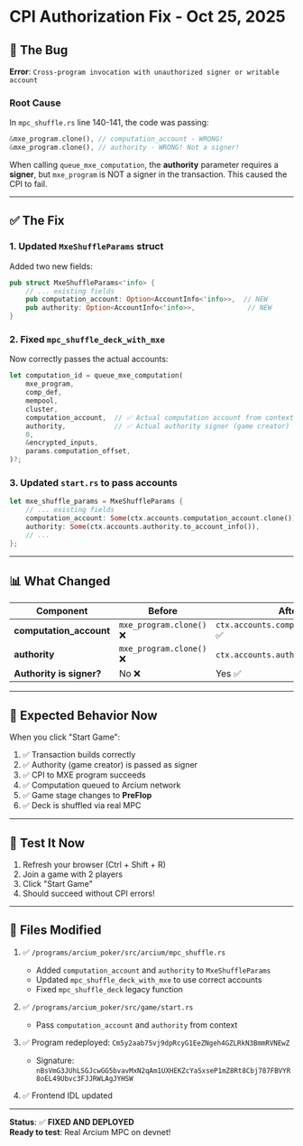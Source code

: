# CPI Authorization Fix - Oct 25, 2025

## 🐛 **The Bug**

**Error**: `Cross-program invocation with unauthorized signer or writable account`

### **Root Cause**

In `mpc_shuffle.rs` line 140-141, the code was passing:
```rust
&mxe_program.clone(), // computation_account - WRONG!
&mxe_program.clone(), // authority - WRONG! Not a signer!
```

When calling `queue_mxe_computation`, the **authority** parameter requires a **signer**, but `mxe_program` is NOT a signer in the transaction. This caused the CPI to fail.

---

## ✅ **The Fix**

### **1. Updated `MxeShuffleParams` struct**
Added two new fields:
```rust
pub struct MxeShuffleParams<'info> {
    // ... existing fields
    pub computation_account: Option<AccountInfo<'info>>,  // NEW
    pub authority: Option<AccountInfo<'info>>,             // NEW
}
```

### **2. Fixed `mpc_shuffle_deck_with_mxe`**
Now correctly passes the actual accounts:
```rust
let computation_id = queue_mxe_computation(
    mxe_program,
    comp_def,
    mempool,
    cluster,
    computation_account,  // ✅ Actual computation account from context
    authority,            // ✅ Actual authority signer (game creator)
    0,
    &encrypted_inputs,
    params.computation_offset,
)?;
```

### **3. Updated `start.rs` to pass accounts**
```rust
let mxe_shuffle_params = MxeShuffleParams {
    // ... existing fields
    computation_account: Some(ctx.accounts.computation_account.clone()),
    authority: Some(ctx.accounts.authority.to_account_info()),
    // ...
};
```

---

## 📊 **What Changed**

| Component | Before | After |
|-----------|--------|-------|
| **computation_account** | `mxe_program.clone()` ❌ | `ctx.accounts.computation_account` ✅ |
| **authority** | `mxe_program.clone()` ❌ | `ctx.accounts.authority` ✅ |
| **Authority is signer?** | No ❌ | Yes ✅ |

---

## 🎯 **Expected Behavior Now**

When you click "Start Game":

1. ✅ Transaction builds correctly
2. ✅ Authority (game creator) is passed as signer
3. ✅ CPI to MXE program succeeds
4. ✅ Computation queued to Arcium network
5. ✅ Game stage changes to **PreFlop**
6. ✅ Deck is shuffled via real MPC

---

## 🚀 **Test It Now**

1. Refresh your browser (Ctrl + Shift + R)
2. Join a game with 2 players
3. Click "Start Game"
4. Should succeed without CPI errors!

---

## 📝 **Files Modified**

1. ✅ `/programs/arcium_poker/src/arcium/mpc_shuffle.rs`
   - Added `computation_account` and `authority` to `MxeShuffleParams`
   - Updated `mpc_shuffle_deck_with_mxe` to use correct accounts
   - Fixed `mpc_shuffle_deck` legacy function

2. ✅ `/programs/arcium_poker/src/game/start.rs`
   - Pass `computation_account` and `authority` from context

3. ✅ Program redeployed: `Cm5y2aab75vj9dpRcyG1EeZNgeh4GZLRkN3BmmRVNEwZ`
   - Signature: `nBsVmG3JUhLSGJcwGG5bvavMxN2qAm1UXHEKZcYaSxseP1mZ8Rt8Cbj787FBVYR8oEL49Ubvc3FJJRWLAgJYHSW`

4. ✅ Frontend IDL updated

---

**Status**: ✅ **FIXED AND DEPLOYED**  
**Ready to test**: Real Arcium MPC on devnet!
